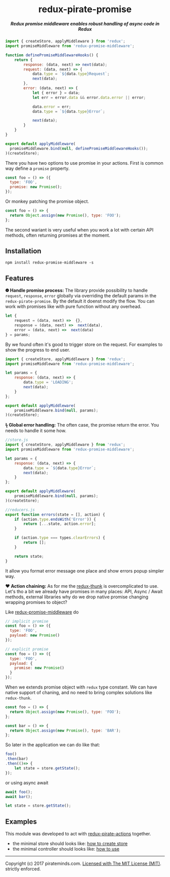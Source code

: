 <h1 align="center">redux-pirate-promise</h1>

<h5 align="center">Redux promise middleware enables robust handling of async code in Redux</h5>

```js
import { createStore, applyMiddleware } from 'redux';
import promiseMiddleware from 'redux-promise-middleware';

function definePromiseMiddlewareHooks() {
    return {
        response: (data, next) => next(data);
        request: (data, next) => {
            data.type = `${data.type}Request`;
            next(data);
        },
        error: (data, next) => {
            let { error } = data;
            let err = error.data && error.data.error || error;

            data.error = err;
            data.type = `${data.type}Error`;

            next(data);
        }
    }
}

export default applyMiddleware(
  promiseMiddleware.bind(null, definePromiseMiddlewareHooks());
)(createStore);
```

There you have two options to use promise in your actions. First is common way define a `promise` property.

```js
const foo = () => ({
  type: 'FOO',
  promise: new Promise();
});
```

Or monkey patching the promise object.

```js
const foo = () => {
  return Object.assign(new Promise(), type: 'FOO');
};
```

The second wariant is very useful when you work a lot with certain API methods, often returning promises at the moment.

## Installation
`npm install redux-promise-middleware -s`

## Features
__&#10049; Handle promise process:__
The library provide possibility to handle `request`, `response`, `error` globally via overriding the default params in the `redux-pirate-promise`. By the default it doenst modify the flow. You can work with promises like with pure function without any overhead.

```js
let {
    request = (data, next) =>  {},
    response = (data, next) =>  next(data),
    error = (data, next) =>  next(data)
} = params;
```

By we found often it's good to trigger store on the request. For examples to show the progress to end user.

```js
import { createStore, applyMiddleware } from 'redux';
import promiseMiddleware from 'redux-promise-middleware';

let params = {
    response: (data, next) => {
        data.type = 'LOADING';
        next(data);
    }
};

export default applyMiddleware(
    promiseMiddleware.bind(null, params);
)(createStore);
```

__&#991; Global error handling:__
The often case, the promise return the error. You needs to handle it some how.

```js
//store.js
import { createStore, applyMiddleware } from 'redux';
import promiseMiddleware from 'redux-promise-middleware';

let params = {
    response: (data, next) => {
        data.type = `${data.type}Error`;
        next(data);
    }
};

export default applyMiddleware(
    promiseMiddleware.bind(null, params);
)(createStore);
```

```js
//reducers.js
export function errors(state = [], action) {
    if (action.type.endsWith('Error')) {
        return [...state, action.error];
    }

    if (action.type === types.clearErrors) {
        return [];
    }

    return state;
}
```

It allow you format error message one place and show errors popup simpler way.

__&#10084; Action chaining:__
As for me the [redux-thunk](https://github.com/gaearon/redux-thunk) is overcomplicated to use. Let's tho a bit we already have promises in many places: API, Async / Await methods, external libraries why do we drop native promise changing wrapping promises to object? 

Like [redux-promise-middleware](https://github.com/pburtchaell/redux-promise-middleware/blob/master/docs/introduction.md) do

```js
// implicit promise
const foo = () => ({
  type: 'FOO',
  payload: new Promise()
});

// explicit promise
const foo = () => ({
  type: 'FOO',
  payload: {
    promise: new Promise()
  }
});
```

When we extends promise object with `redux` type constant. We can have native support of chaning, and no need to bring complex solutions like `redux-thunk`. 

```js
const foo = () => {
  return Object.assign(new Promise(), type: 'FOO');
};

const bar = () => {
  return Object.assign(new Promise(), type: 'BAR');
};
```

So later in the application we can do like that:

```js
foo()
.then(bar)
.then(()=> {
    let state = store.getState();
});
```

or using async await

```js
await foo();
await bar();

let state = store.getState();
```

## Examples

This module was developed to act with [redux-pirate-actions](https://github.com/pirateminds/redux-pirate-actions) together. 

- the minimal store should looks like: [how to create store](https://gist.github.com/wegorich/2c6a8c2478f9ffce108b5a972fa37fd4
)
- the minimal controller should looks like: [how to use](https://gist.github.com/wegorich/d3ec7dd2fe324697bf0d37d3d5caece8)

---
Copyright (c) 2017 pirateminds.com. [Licensed with The MIT License (MIT)](/LICENSE). strictly enforced.
